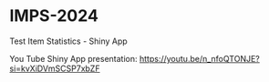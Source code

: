 # IMPS-2024
Test Item Statistics - Shiny App

You Tube Shiny App presentation: https://youtu.be/n_nfoQTONJE?si=kvXiDVmSCSP7xbZF 
